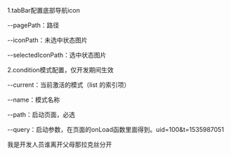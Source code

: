 1.tabBar配置底部导航icon

  --pagePath：路径

  --iconPath：未选中状态图片

  --selectedIconPath：选中状态图片

2.condition模式配置，仅开发期间生效

  --current：当前激活的模式（list 的索引项）

  --name：模式名称

  --path：启动页面，必选
  
  --query：启动参数，在页面的onLoad函数里面得到。uid=100&t=1535987051

  我是开发人员谁离开父母那拉克丝分开